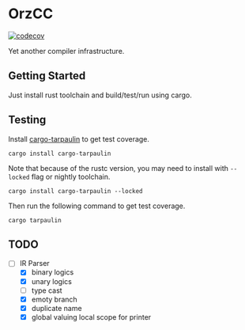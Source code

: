 # OrzCC

[![codecov](https://codecov.io/github/JuniMay/orzcc/graph/badge.svg?token=D7ZMIHWY5O)](https://codecov.io/github/JuniMay/orzcc)

Yet another compiler infrastructure.

## Getting Started

Just install rust toolchain and build/test/run using cargo.

## Testing

Install [cargo-tarpaulin](https://crates.io/crates/cargo-tarpaulin) to get test coverage.

```shell
cargo install cargo-tarpaulin
```

Note that because of the rustc version, you may need to install with `--locked` flag or nightly toolchain.

```shell
cargo install cargo-tarpaulin --locked
```

Then run the following command to get test coverage.

```shell
cargo tarpaulin
```

## TODO

- [ ] IR Parser
  - [x] binary logics
  - [x] unary logics
  - [ ] type cast
  - [x] emoty branch
  - [x] duplicate name
  - [x] global valuing local scope for printer
